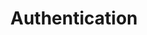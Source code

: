 ---
title: Authentication
position_number: 2
parameters:
  - name:
    content:
content_markdown: |-
  Authentication is the process of proving your identity to the system. The KPN API Store uses the OAuth 2.0 Client Credentials Grant type. Client IDs and Client secrets are provided when you create an app in the My apps dashboard of the KPN API Store. 

  Send your Client ID and Client secret with an API request to KPN API Store. You will receive an access token in the JSON message body of the response. 
  
  For example: `access_token`: `haf2SDl07E9N7RluNQ4kJ1TkGgso`
  
  left_code_blocks:
  - code_block: |-
      {
        "access_token": haf2SDl07E9N7RluNQ4kJ1TkGgso,
      }
    title: Response
    language: json

right_code_blocks:
  - code_block: |2-
       $.get("http://api.myapp.com/books/", { "token": "YOUR_APP_KEY"}, function(data) {
         alert(data);
       });
    title: JQuery
    language: javascript
  - code_block: |2-
       curl http://api.myapp.com/books?token=YOUR_APP_KEY
    title: Curl
    language: bash
---